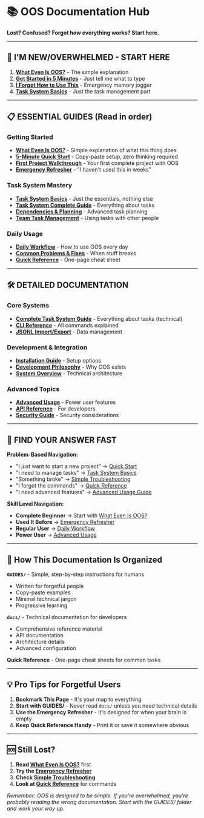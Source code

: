 # 📚 OOS Documentation Hub

**Lost? Confused? Forgot how everything works? Start here.**

---

## 🚀 I'M NEW/OVERWHELMED - START HERE

1. **[What Even Is OOS?](GUIDES/WHAT_IS_OOS.md)** - The simple explanation
2. **[Get Started in 5 Minutes](GUIDES/QUICK_START.md)** - Just tell me what to type
3. **[I Forgot How to Use This](GUIDES/EMERGENCY_REFRESHER.md)** - Emergency memory jogger
4. **[Task System Basics](GUIDES/TASK_SYSTEM_SIMPLE.md)** - Just the task management part

---

## 📋 ESSENTIAL GUIDES (Read in order)

### Getting Started
- **[What Even Is OOS?](GUIDES/WHAT_IS_OOS.md)** - Simple explanation of what this thing does
- **[5-Minute Quick Start](GUIDES/QUICK_START.md)** - Copy-paste setup, zero thinking required
- **[First Project Walkthrough](GUIDES/FIRST_PROJECT.md)** - Your first complete project with OOS
- **[Emergency Refresher](GUIDES/EMERGENCY_REFRESHER.md)** - "I haven't used this in weeks"

### Task System Mastery
- **[Task System Basics](GUIDES/TASK_SYSTEM_SIMPLE.md)** - Just the essentials, nothing else
- **[Task System Complete Guide](GUIDES/TASK_SYSTEM_COMPLETE.md)** - Everything about tasks
- **[Dependencies & Planning](GUIDES/TASK_DEPENDENCIES.md)** - Advanced task planning
- **[Team Task Management](GUIDES/TASK_TEAMWORK.md)** - Using tasks with other people

### Daily Usage
- **[Daily Workflow](GUIDES/DAILY_WORKFLOW.md)** - How to use OOS every day
- **[Common Problems & Fixes](GUIDES/TROUBLESHOOTING_SIMPLE.md)** - When stuff breaks
- **[Quick Reference](QUICK_REFERENCE.md)** - One-page cheat sheet

---

## 🛠️ DETAILED DOCUMENTATION

### Core Systems
- **[Complete Task System Guide](docs/TASK_SYSTEM_GUIDE.md)** - Everything about tasks (technical)
- **[CLI Reference](docs/CLI_REFERENCE.md)** - All commands explained
- **[JSONL Import/Export](docs/JSONL_EXPORT_IMPORT_GUIDE.md)** - Data management

### Development & Integration
- **[Installation Guide](docs/INSTALLATION.md)** - Setup options
- **[Development Philosophy](docs/DEVELOPMENT_PHILOSOPHY.md)** - Why OOS exists
- **[System Overview](docs/SYSTEM_OVERVIEW.md)** - Technical architecture

### Advanced Topics
- **[Advanced Usage](docs/ADVANCED_USAGE_GUIDE.md)** - Power user features
- **[API Reference](docs/API_REFERENCE.md)** - For developers
- **[Security Guide](docs/SECURITY.md)** - Security considerations

---

## 🎯 FIND YOUR ANSWER FAST

**Problem-Based Navigation:**
- "I just want to start a new project" → [Quick Start](GUIDES/QUICK_START.md)
- "I need to manage tasks" → [Task System Basics](GUIDES/TASK_SYSTEM_SIMPLE.md)
- "Something broke" → [Simple Troubleshooting](GUIDES/TROUBLESHOOTING_SIMPLE.md)
- "I forgot the commands" → [Quick Reference](QUICK_REFERENCE.md)
- "I need advanced features" → [Advanced Usage Guide](docs/ADVANCED_USAGE_GUIDE.md)

**Skill Level Navigation:**
- **Complete Beginner** → Start with [What Even Is OOS?](GUIDES/WHAT_IS_OOS.md)
- **Used It Before** → [Emergency Refresher](GUIDES/EMERGENCY_REFRESHER.md)
- **Regular User** → [Daily Workflow](GUIDES/DAILY_WORKFLOW.md)
- **Power User** → [Advanced Usage](docs/ADVANCED_USAGE_GUIDE.md)

---

## 📖 How This Documentation Is Organized

**`GUIDES/`** - Simple, step-by-step instructions for humans
- Written for forgetful people
- Copy-paste examples
- Minimal technical jargon
- Progressive learning

**`docs/`** - Technical documentation for developers
- Comprehensive reference material
- API documentation
- Architecture details
- Advanced configuration

**Quick Reference** - One-page cheat sheets for common tasks

---

## 💡 Pro Tips for Forgetful Users

1. **Bookmark This Page** - It's your map to everything
2. **Start with GUIDES/** - Never read `docs/` unless you need technical details
3. **Use the Emergency Refresher** - It's designed for when your brain is empty
4. **Keep Quick Reference Handy** - Print it or save it somewhere obvious

---

## 🆘 Still Lost?

1. **Read [What Even Is OOS?](GUIDES/WHAT_IS_OOS.md)** first
2. **Try the [Emergency Refresher](GUIDES/EMERGENCY_REFRESHER.md)**
3. **Check [Simple Troubleshooting](GUIDES/TROUBLESHOOTING_SIMPLE.md)**
4. **Look at [Quick Reference](QUICK_REFERENCE.md)** for commands

*Remember: OOS is designed to be simple. If you're overwhelmed, you're probably reading the wrong documentation. Start with the GUIDES/ folder and work your way up.*